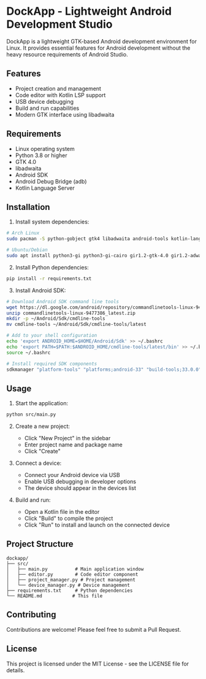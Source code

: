 # DockApp - Lightweight Android Development Studio

DockApp is a lightweight GTK-based Android development environment for Linux. It provides essential features for Android development without the heavy resource requirements of Android Studio.

## Features

- Project creation and management
- Code editor with Kotlin LSP support
- USB device debugging
- Build and run capabilities
- Modern GTK interface using libadwaita

## Requirements

- Linux operating system
- Python 3.8 or higher
- GTK 4.0
- libadwaita
- Android SDK
- Android Debug Bridge (adb)
- Kotlin Language Server

## Installation

1. Install system dependencies:

```bash
# Arch Linux
sudo pacman -S python-gobject gtk4 libadwaita android-tools kotlin-language-server

# Ubuntu/Debian
sudo apt install python3-gi python3-gi-cairo gir1.2-gtk-4.0 gir1.2-adwaita-1.0 adb kotlin-language-server
```

2. Install Python dependencies:

```bash
pip install -r requirements.txt
```

3. Install Android SDK:

```bash
# Download Android SDK command line tools
wget https://dl.google.com/android/repository/commandlinetools-linux-9477386_latest.zip
unzip commandlinetools-linux-9477386_latest.zip
mkdir -p ~/Android/Sdk/cmdline-tools
mv cmdline-tools ~/Android/Sdk/cmdline-tools/latest

# Add to your shell configuration
echo 'export ANDROID_HOME=$HOME/Android/Sdk' >> ~/.bashrc
echo 'export PATH=$PATH:$ANDROID_HOME/cmdline-tools/latest/bin' >> ~/.bashrc
source ~/.bashrc

# Install required SDK components
sdkmanager "platform-tools" "platforms;android-33" "build-tools;33.0.0"
```

## Usage

1. Start the application:

```bash
python src/main.py
```

2. Create a new project:
   - Click "New Project" in the sidebar
   - Enter project name and package name
   - Click "Create"

3. Connect a device:
   - Connect your Android device via USB
   - Enable USB debugging in developer options
   - The device should appear in the devices list

4. Build and run:
   - Open a Kotlin file in the editor
   - Click "Build" to compile the project
   - Click "Run" to install and launch on the connected device

## Project Structure

```
dockapp/
├── src/
│   ├── main.py          # Main application window
│   ├── editor.py        # Code editor component
│   ├── project_manager.py # Project management
│   └── device_manager.py # Device management
├── requirements.txt     # Python dependencies
└── README.md           # This file
```

## Contributing

Contributions are welcome! Please feel free to submit a Pull Request.

## License

This project is licensed under the MIT License - see the LICENSE file for details.
